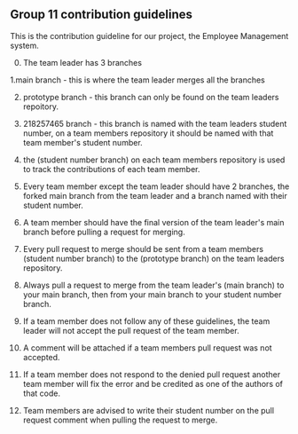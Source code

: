 Group 11 contribution guidelines
--------------------------------

This is the contribution guideline for our project, the Employee Management system.

0. The team leader has 3 branches

1.main branch - this is where the team leader merges all the branches

2. prototype branch - this branch can only be found
on the team leaders repoitory.

3. 218257465 branch - this branch is named with the team leaders student number,
on a team members repository it should be named with that team member's student number.

4. the (student number branch) on each team members repository
is used to track the contributions of each team member.

5. Every team member except the team leader should have 2 branches,
the forked main branch from the team leader and a branch named with their student number.

6. A team member should have the final version of the team leader's
main branch before pulling a request for merging.

7. Every pull request to merge should be sent from a 
team members (student number branch) to the (prototype branch) on the team leaders repository.

8. Always pull a request to merge from the team leader's (main branch) to your main branch,
then from your main branch to your student number branch.

9. If a team member does not follow any of these guidelines, 
the team leader will not accept the pull request of the team member.

10. A comment will be attached if a team members pull request was not accepted.

11. If a team member does not respond to the denied pull request
another team member will fix the error and be credited as one of the authors
of that code.

12. Team members are advised to write their student number
on the pull request comment when pulling the request to merge.
